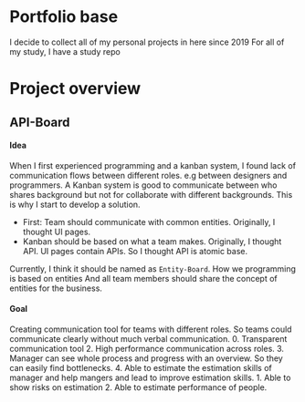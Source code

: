 # Portfolio base
  I decide to collect all of my personal projects in here since 2019
  For all of my study, I have a study repo


# Project overview

## API-Board

#### Idea

  When I first experienced programming and a kanban system, I found lack of communication flows between different roles. e.g between designers and programmers.
  A Kanban system is good to communicate between who shares background but not for collaborate with different backgrounds.
  This is why I start to develop a solution.

   - First: Team should communicate with common entities. Originally, I thought UI pages.
   - Kanban should be based on what a team makes. Originally, I thought API. UI pages contain APIs. So I thought API is atomic base.

  Currently, I think it should be named as `Entity-Board`. How we programming is based on entities And all team members should share the concept of entities for the business.

#### Goal
  Creating communication tool for teams with different roles. So teams could communicate clearly without much verbal communication.
  0. Transparent communication tool
  2. High performance communication across roles.
  3. Manager can see whole process and progress with an overview. So they can easily find bottlenecks.
  4. Able to estimate the estimation skills of manager and help mangers and lead to improve estimation skills.
     1. Able to show risks on estimation
     2. Able to estimate performance of people.
